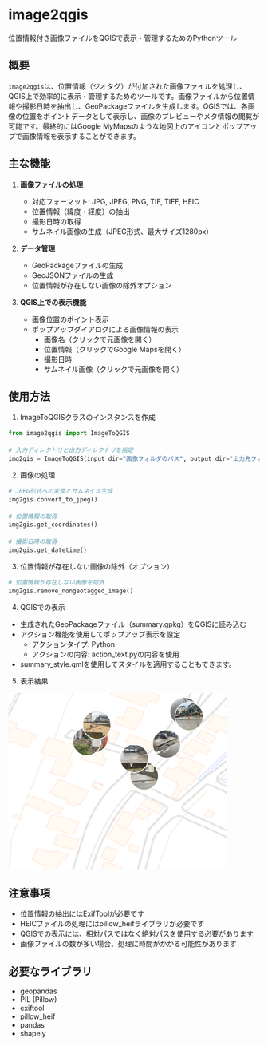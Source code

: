 # image2qgis

位置情報付き画像ファイルをQGISで表示・管理するためのPythonツール

## 概要

`image2qgis`は、位置情報（ジオタグ）が付加された画像ファイルを処理し、QGIS上で効率的に表示・管理するためのツールです。画像ファイルから位置情報や撮影日時を抽出し、GeoPackageファイルを生成します。QGISでは、各画像の位置をポイントデータとして表示し、画像のプレビューやメタ情報の閲覧が可能です。最終的にはGoogle MyMapsのような地図上のアイコンとポップアップで画像情報を表示することができます。

## 主な機能

1. **画像ファイルの処理**
   - 対応フォーマット: JPG, JPEG, PNG, TIF, TIFF, HEIC
   - 位置情報（緯度・経度）の抽出
   - 撮影日時の取得
   - サムネイル画像の生成（JPEG形式、最大サイズ1280px）

2. **データ管理**
   - GeoPackageファイルの生成
   - GeoJSONファイルの生成
   - 位置情報が存在しない画像の除外オプション

3. **QGIS上での表示機能**
   - 画像位置のポイント表示
   - ポップアップダイアログによる画像情報の表示
     - 画像名（クリックで元画像を開く）
     - 位置情報（クリックでGoogle Mapsを開く）
     - 撮影日時
     - サムネイル画像（クリックで元画像を開く）

## 使用方法

1. ImageToQGISクラスのインスタンスを作成
```python
from image2qgis import ImageToQGIS

# 入力ディレクトリと出力ディレクトリを指定
img2gis = ImageToQGIS(input_dir="画像フォルダのパス", output_dir="出力先フォルダのパス")
```

2. 画像の処理
```python
# JPEG形式への変換とサムネイル生成
img2gis.convert_to_jpeg()

# 位置情報の取得
img2gis.get_coordinates()

# 撮影日時の取得
img2gis.get_datetime()
```

3. 位置情報が存在しない画像の除外（オプション）
```python
# 位置情報が存在しない画像を除外
img2gis.remove_nongeotagged_image()
```

4. QGISでの表示
- 生成されたGeoPackageファイル（summary.gpkg）をQGISに読み込む
- アクション機能を使用してポップアップ表示を設定
  - アクションタイプ: Python
  - アクションの内容: action_text.pyの内容を使用
- summary_style.qmlを使用してスタイルを適用することもできます。

5. 表示結果

![QGISの表示例 (背景は地理院地図を利用)](/image2qgis/sample.png)


## 注意事項

- 位置情報の抽出にはExifToolが必要です
- HEICファイルの処理にはpillow_heifライブラリが必要です
- QGISでの表示には、相対パスではなく絶対パスを使用する必要があります
- 画像ファイルの数が多い場合、処理に時間がかかる可能性があります

## 必要なライブラリ

- geopandas
- PIL (Pillow)
- exiftool
- pillow_heif
- pandas
- shapely
